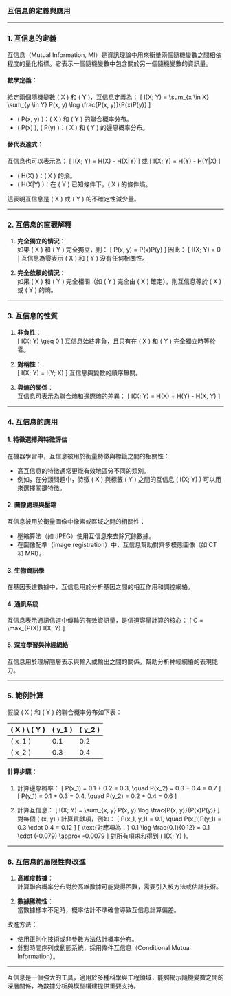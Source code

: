 ### 互信息的定義與應用

---

### **1. 互信息的定義**

互信息（Mutual Information, MI）是資訊理論中用來衡量兩個隨機變數之間相依程度的量化指標。它表示一個隨機變數中包含關於另一個隨機變數的資訊量。

#### 數學定義：
給定兩個隨機變數 \( X \) 和 \( Y \)，互信息定義為：
\[
I(X; Y) = \sum_{x \in X} \sum_{y \in Y} P(x, y) \log \frac{P(x, y)}{P(x)P(y)}
\]
- \( P(x, y) \)：\( X \) 和 \( Y \) 的聯合概率分布。
- \( P(x) \), \( P(y) \)：\( X \) 和 \( Y \) 的邊際概率分布。

#### 替代表達式：
互信息也可以表示為：
\[
I(X; Y) = H(X) - H(X|Y)
\]
或
\[
I(X; Y) = H(Y) - H(Y|X)
\]
- \( H(X) \)：\( X \) 的熵。
- \( H(X|Y) \)：在 \( Y \) 已知條件下，\( X \) 的條件熵。

這表明互信息是 \( X \) 或 \( Y \) 的不確定性減少量。

---

### **2. 互信息的直觀解釋**

1. **完全獨立的情況**：  
   如果 \( X \) 和 \( Y \) 完全獨立，則：
   \[
   P(x, y) = P(x)P(y)
   \]
   因此：
   \[
   I(X; Y) = 0
   \]
   互信息為零表示 \( X \) 和 \( Y \) 沒有任何相關性。

2. **完全依賴的情況**：  
   如果 \( X \) 和 \( Y \) 完全相關（如 \( Y \) 完全由 \( X \) 確定），則互信息等於 \( X \) 或 \( Y \) 的熵。

---

### **3. 互信息的性質**

1. **非負性**：  
   \[
   I(X; Y) \geq 0
   \]
   互信息始終非負，且只有在 \( X \) 和 \( Y \) 完全獨立時等於零。

2. **對稱性**：  
   \[
   I(X; Y) = I(Y; X)
   \]
   互信息與變數的順序無關。

3. **與熵的關係**：  
   互信息可表示為聯合熵和邊際熵的差異：
   \[
   I(X; Y) = H(X) + H(Y) - H(X, Y)
   \]

---

### **4. 互信息的應用**

#### **1. 特徵選擇與特徵評估**  
在機器學習中，互信息被用於衡量特徵與標籤之間的相關性：
- 高互信息的特徵通常更能有效地區分不同的類別。
- 例如，在分類問題中，特徵 \( X \) 與標籤 \( Y \) 之間的互信息 \( I(X; Y) \) 可以用來選擇關鍵特徵。

#### **2. 圖像處理與壓縮**  
互信息被用於衡量圖像中像素或區域之間的相關性：
- 壓縮算法（如 JPEG）使用互信息來去除冗餘數據。
- 在圖像配準（image registration）中，互信息幫助對齊多模態圖像（如 CT 和 MRI）。

#### **3. 生物資訊學**  
在基因表達數據中，互信息用於分析基因之間的相互作用和調控網絡。

#### **4. 通訊系統**  
互信息表示通訊信道中傳輸的有效資訊量，是信道容量計算的核心：
\[
C = \max_{P(X)} I(X; Y)
\]

#### **5. 深度學習與神經網絡**  
互信息用於理解隱層表示與輸入或輸出之間的關係，幫助分析神經網絡的表現能力。

---

### **5. 範例計算**

假設 \( X \) 和 \( Y \) 的聯合概率分布如下表：

| \( X \) \ \( Y \) | \( y_1 \) | \( y_2 \) |
|--------------------|-----------|-----------|
| \( x_1 \)         | 0.1       | 0.2       |
| \( x_2 \)         | 0.3       | 0.4       |

#### 計算步驟：
1. 計算邊際概率：
   \[
   P(x_1) = 0.1 + 0.2 = 0.3, \quad P(x_2) = 0.3 + 0.4 = 0.7
   \]
   \[
   P(y_1) = 0.1 + 0.3 = 0.4, \quad P(y_2) = 0.2 + 0.4 = 0.6
   \]

2. 計算互信息：
   \[
   I(X; Y) = \sum_{x, y} P(x, y) \log \frac{P(x, y)}{P(x)P(y)}
   \]
   對每個 \( (x, y) \) 計算貢獻項，例如：
   \[
   P(x_1, y_1) = 0.1, \quad P(x_1)P(y_1) = 0.3 \cdot 0.4 = 0.12
   \]
   \[
   \text{對應項為：} 0.1 \log \frac{0.1}{0.12} = 0.1 \cdot (-0.079) \approx -0.0079
   \]
   對所有項求和得到 \( I(X; Y) \)。

---

### **6. 互信息的局限性與改進**

1. **高維度數據**：  
   計算聯合概率分布對於高維數據可能變得困難，需要引入核方法或估計技術。

2. **數據稀疏性**：  
   當數據樣本不足時，概率估計不準確會導致互信息計算偏差。

改進方法：
- 使用正則化技術或非參數方法估計概率分布。
- 針對時間序列或動態系統，採用條件互信息（Conditional Mutual Information）。

---

互信息是一個強大的工具，適用於多種科學與工程領域，能夠揭示隨機變數之間的深層關係，為數據分析與模型構建提供重要支持。